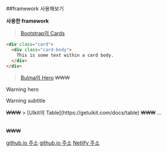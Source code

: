 ##framework 사용해보기

**사용한 framework**

> [Bootstrap의 Cards](https://getbootstrap.com/docs/5.2/components/card/)
```html
<div class="card">
  <div class="card-body">
    This is some text within a card body.
  </div>
</div>
```
> [Bulma의 Hero](https://bulma.io/documentation/layout/hero/)
₩₩₩
<section class="hero is-warning">
  <div class="hero-body">
    <p class="title">
      Warning hero
    </p>
    <p class="subtitle">
      Warning subtitle
    </p>
  </div>
</section>
₩₩₩
> [UIkit의 Table](https://getuikit.com/docs/table)
₩₩₩
<table class="uk-table uk-table-striped">…</table>
₩₩₩

[github.io 주소](https://hyeon317.github.io)
[github.io 주소](https://hyeon317.github.io)
[Netlify 주소](https://snazzy-bubblegum-21d376.netlify.app)

